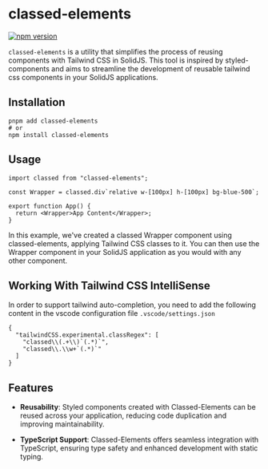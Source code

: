 # classed-elements

[![npm version](https://badge.fury.io/js/classed-elements.svg)](https://badge.fury.io/js/classed-elements)

`classed-elements` is a utility that simplifies the process of reusing components with Tailwind CSS in SolidJS.
This tool is inspired by styled-components and aims to streamline the development of reusable tailwind css components in your SolidJS applications.

## Installation

```shell
pnpm add classed-elements
# or
npm install classed-elements
```

## Usage

```tsx
import classed from "classed-elements";

const Wrapper = classed.div`relative w-[100px] h-[100px] bg-blue-500`;

export function App() {
  return <Wrapper>App Content</Wrapper>;
}
```

In this example, we've created a classed Wrapper component using classed-elements, applying Tailwind CSS classes to it.
You can then use the Wrapper component in your SolidJS application as you would with any other component.

## Working With Tailwind CSS IntelliSense

In order to support tailwind auto-completion,
you need to add the following content in the vscode configuration file `.vscode/settings.json`

```jsonc
{
  "tailwindCSS.experimental.classRegex": [
    "classed\\(.+\\)`(.*)`",
    "classed\\.\\w+`(.*)`"
  ]
}
```

## Features

- **Reusability**: Styled components created with Classed-Elements can be reused across your application, reducing code duplication and improving maintainability.

- **TypeScript Support**: Classed-Elements offers seamless integration with TypeScript, ensuring type safety and enhanced development with static typing.

